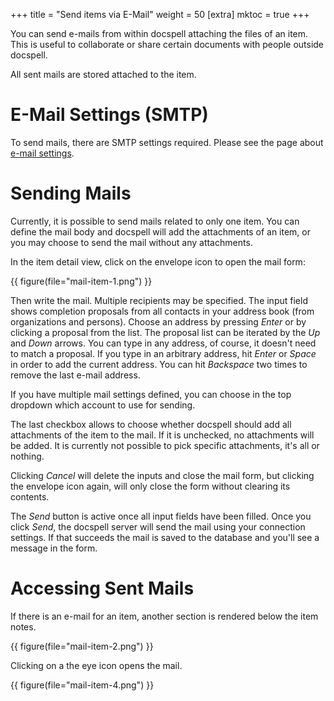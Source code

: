 +++
title = "Send items via E-Mail"
weight = 50
[extra]
mktoc = true
+++

You can send e-mails from within docspell attaching the files of an
item. This is useful to collaborate or share certain documents with
people outside docspell.

All sent mails are stored attached to the item.


# E-Mail Settings (SMTP)

To send mails, there are SMTP settings required. Please see the page
about [e-mail settings](@/docs/webapp/emailsettings.md#smtp-settings).


# Sending Mails

Currently, it is possible to send mails related to only one item. You
can define the mail body and docspell will add the attachments of an
item, or you may choose to send the mail without any attachments.

In the item detail view, click on the envelope icon to open the mail
form:

{{ figure(file="mail-item-1.png") }}

Then write the mail. Multiple recipients may be specified. The input
field shows completion proposals from all contacts in your address
book (from organizations and persons). Choose an address by pressing
*Enter* or by clicking a proposal from the list. The proposal list can
be iterated by the *Up* and *Down* arrows. You can type in any
address, of course, it doesn't need to match a proposal. If you type
in an arbitrary address, hit *Enter* or *Space* in order to add the
current address. You can hit *Backspace* two times to remove the last
e-mail address.

If you have multiple mail settings defined, you can choose in the top
dropdown which account to use for sending.

The last checkbox allows to choose whether docspell should add all
attachments of the item to the mail. If it is unchecked, no
attachments will be added. It is currently not possible to pick
specific attachments, it's all or nothing.

Clicking *Cancel* will delete the inputs and close the mail form, but
clicking the envelope icon again, will only close the form without
clearing its contents.

The *Send* button is active once all input fields have been filled.
Once you click *Send*, the docspell server will send the mail using
your connection settings. If that succeeds the mail is saved to the
database and you'll see a message in the form.

# Accessing Sent Mails

If there is an e-mail for an item, another section is rendered below
the item notes.

{{ figure(file="mail-item-2.png") }}

Clicking on a the eye icon opens the mail.

{{ figure(file="mail-item-4.png") }}
